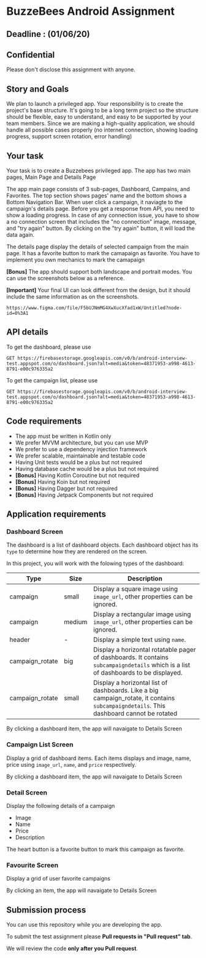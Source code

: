 # BuzzeBees Android Assignment 

## Deadline : (01/06/20)
## Confidential
Please don't disclose this assignment with anyone. 

## Story and Goals
We plan to launch a privileged app. Your responsibility is to create the project's base structure. It's going to be a long term project so the structure should be flexible, easy to understand, and easy to be supported by your team members. Since we are making a high-quality application, we should handle all possible cases properly (no internet connection, showing loading progress, support screen rotation, error handling)

## Your task

Your task is to create a Buzzebees privileged app. The app has two main pages, Main Page and Details Page
 
The app main page consists of 3 sub-pages, Dashboard, Campains, and Favorites. The top section shows pages' name and the bottom shows a Bottom Navigation Bar. When user click a campaign, it naviagte to the campaign's details page. Before you get a response from API, you need to show a loading progress. In case of any connection issue, you have to show a no connection screen that includes the "no connection" image, message, and "try again" button. By clicking on the "try again" button, it will load the data again.

The details page display the details of selected campaign from the main page. It has a favorite button to mark the camapaign as favorite. You have to implement you own mechanics to mark the camapaign


**[Bonus]** The app should support both landscape and portrait modes. You can use the screenshots below as a reference.

**[Important]** Your final UI can look different from the design, but it should include the same information as on the screenshots.
```
https://www.figma.com/file/F5bUJNmMG4XwXucXfad1xW/Untitled?node-id=0%3A1
```

## API details

To get the dashboard, please use 
```
GET https://firebasestorage.googleapis.com/v0/b/android-interview-test.appspot.com/o/dashboard.json?alt=media&token=48371953-a998-4613-8791-e00c976335a2
```

To get the campaign list, please use
```
GET https://firebasestorage.googleapis.com/v0/b/android-interview-test.appspot.com/o/dashboard.json?alt=media&token=48371953-a998-4613-8791-e00c976335a2
```

## Code requirements
 * The app must be written in Kotlin only
 * We prefer MVVM architecture, but you can use MVP
 * We prefer to use a dependency injection framework
 * We prefer scalable, maintainable and testable code
 * Having Unit tests would be a plus but not required
 * Having database cache would be a plus but not required
 * **[Bonus]** Having Kotlin Coroutine but not required
 * **[Bonus]** Having Koin but not required
 * **[Bonus]** Having Dagger but not required
 * **[Bonus]** Having Jetpack Components but not required

## Application requirements
### Dashboard Screen

The dashboard is a list of dashboard objects. Each dashboard object has its `type` to determine how they are rendered on the screen.

In this project, you will work with the folowing types of the dashboard:

Type | Size | Description
--- | --- | ---
campaign | small | Display a square image using `image_url`, other properties can be ignored.
campaign | medium | Display a rectangular image using `image_url`, other properties can be ignored.
header | - | Display a simple text using `name`.
campaign_rotate | big | Display a horizontal rotatable pager of dashboards. It contains `subcampaigndetails` which is a list of dashboards to be displayed.
campaign_rotate | small | Display a horizontal list of dashboards. Like a big campaign_rotate, it contains `subcampaigndetails`. This dashboard cannot be rotated

By clicking a dashboard item, the app will navaigate to Details Screen

### Campaign List Screen

Display a grid of dashboard items. Each items displays and image, name, price using `image_url`, `name`, and `price` respectively.

By clicking a dashboard item, the app will navaigate to Details Screen

### Detail Screen

Display the following details of a campaign

* Image
* Name
* Price
* Description

The heart button is a favorite button to mark this campaign as favorite. 

### Favourite Screen

Display a grid of user favorite campaigns

By clicking an item, the app will navaigate to Details Screen


## Submission process
  You can use this repository while you are developing the app. 
  
  To submit the test assignment please **Pull requests in "Pull request" tab**.
  
  We will review the code **only after you Pull request**.
